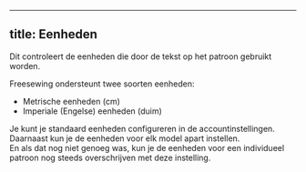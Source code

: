 ***

## title: Eenheden

Dit controleert de eenheden die door de tekst op het patroon gebruikt worden.

Freesewing ondersteunt twee soorten eenheden:

*   Metrische eenheden (cm)
*   Imperiale (Engelse) eenheden (duim)

Je kunt je standaard eenheden configureren in de accountinstellingen.\
Daarnaast kun je de eenheden voor elk model apart instellen.\
En als dat nog niet genoeg was, kun je de eenheden voor een individueel patroon nog steeds overschrijven met deze instelling.
